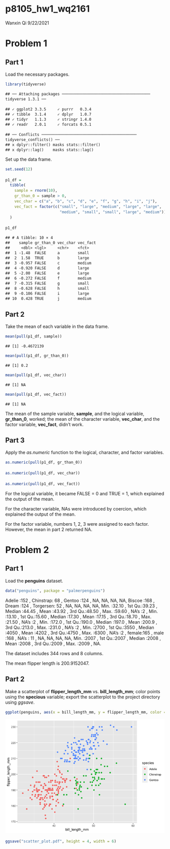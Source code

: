 p8105\_hw1\_wq2161
================
Wanxin Qi
9/22/2021

# Problem 1

## Part 1

Load the necessary packages.

``` r
library(tidyverse)
```

    ## ── Attaching packages ─────────────────────────────────────── tidyverse 1.3.1 ──

    ## ✓ ggplot2 3.3.5     ✓ purrr   0.3.4
    ## ✓ tibble  3.1.4     ✓ dplyr   1.0.7
    ## ✓ tidyr   1.1.3     ✓ stringr 1.4.0
    ## ✓ readr   2.0.1     ✓ forcats 0.5.1

    ## ── Conflicts ────────────────────────────────────────── tidyverse_conflicts() ──
    ## x dplyr::filter() masks stats::filter()
    ## x dplyr::lag()    masks stats::lag()

Set up the data frame.

``` r
set.seed(12)

p1_df =
  tibble(
    sample = rnorm(10),
    gr_than_0 = sample > 0,
    vec_char = c("a", "b", "c", "d", "e", "f", "g", "h", "i", "j"),
    vec_fact = factor(c("small", "large", "medium", "large", "large",
                        "medium", "small", "small", "large", "medium"))
  )

p1_df
```

    ## # A tibble: 10 × 4
    ##    sample gr_than_0 vec_char vec_fact
    ##     <dbl> <lgl>     <chr>    <fct>   
    ##  1 -1.48  FALSE     a        small   
    ##  2  1.58  TRUE      b        large   
    ##  3 -0.957 FALSE     c        medium  
    ##  4 -0.920 FALSE     d        large   
    ##  5 -2.00  FALSE     e        large   
    ##  6 -0.272 FALSE     f        medium  
    ##  7 -0.315 FALSE     g        small   
    ##  8 -0.628 FALSE     h        small   
    ##  9 -0.106 FALSE     i        large   
    ## 10  0.428 TRUE      j        medium

## Part 2

Take the mean of each variable in the data frame.

``` r
mean(pull(p1_df, sample))
```

    ## [1] -0.4672139

``` r
mean(pull(p1_df, gr_than_0))
```

    ## [1] 0.2

``` r
mean(pull(p1_df, vec_char))
```

    ## [1] NA

``` r
mean(pull(p1_df, vec_fact))
```

    ## [1] NA

The mean of the sample variable, **sample**, and the logical variable,
**gr\_than\_0**, worked; the mean of the character variable,
**vec\_char**, and the factor variable, **vec\_fact**, didn’t work.

## Part 3

Apply the *as.numeric* function to the logical, character, and factor
variables.

``` r
as.numeric(pull(p1_df, gr_than_0))

as.numeric(pull(p1_df, vec_char))

as.numeric(pull(p1_df, vec_fact))
```

For the logical variable, it became FALSE = 0 and TRUE = 1, which
explained the output of the mean.

For the character variable, NAs were introduced by coercion, which
explained the output of the mean.

For the factor variable, numbers 1, 2, 3 were assigned to each factor.
However, the mean in part 2 returned NA.

# Problem 2

## Part 1

Load the **penguins** dataset.

``` r
data("penguins", package = "palmerpenguins")
```

Adelie :152 , Chinstrap: 68 , Gentoo :124 , NA, NA, NA, NA, Biscoe :168
, Dream :124 , Torgersen: 52 , NA, NA, NA, NA, Min. :32.10 , 1st
Qu.:39.23 , Median :44.45 , Mean :43.92 , 3rd Qu.:48.50 , Max. :59.60 ,
NA’s :2 , Min. :13.10 , 1st Qu.:15.60 , Median :17.30 , Mean :17.15 ,
3rd Qu.:18.70 , Max. :21.50 , NA’s :2 , Min. :172.0 , 1st Qu.:190.0 ,
Median :197.0 , Mean :200.9 , 3rd Qu.:213.0 , Max. :231.0 , NA’s :2 ,
Min. :2700 , 1st Qu.:3550 , Median :4050 , Mean :4202 , 3rd Qu.:4750 ,
Max. :6300 , NA’s :2 , female:165 , male :168 , NA’s : 11 , NA, NA, NA,
NA, Min. :2007 , 1st Qu.:2007 , Median :2008 , Mean :2008 , 3rd Qu.:2009
, Max. :2009 , NA.

The dataset includes 344 rows and 8 columns.

The mean flipper length is 200.9152047.

## Part 2

Make a scatterplot of **flipper\_length\_mm** vs. **bill\_length\_mm**;
color points using the **specious** variable; export the scatterplot to
the project directory using *ggsave*.

``` r
ggplot(penguins, aes(x = bill_length_mm, y = flipper_length_mm, color = species) ) + geom_point()
```

![](p8105_hw1_wq2161_files/figure-gfm/p2_scatterplot-1.png)<!-- -->

``` r
ggsave("scatter_plot.pdf", height = 4, width = 6)
```
